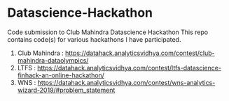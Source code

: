 # Datascience-Hackathon
Code submission to Club Mahindra Datascience Hackathon
This repo contains code(s) for various hackathons I have participated.
1) Club Mahindra : https://datahack.analyticsvidhya.com/contest/club-mahindra-dataolympics/
2) LTFS : https://datahack.analyticsvidhya.com/contest/ltfs-datascience-finhack-an-online-hackathon/
3) WNS : https://datahack.analyticsvidhya.com/contest/wns-analytics-wizard-2019/#problem_statement
